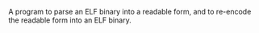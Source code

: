 
A program to parse an ELF binary into a readable form, and to re-encode the readable form into an ELF binary.

